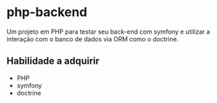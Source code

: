 # php-backend

Um projeto em PHP para testar seu back-end com symfony e utilizar a interação com o banco de dados via ORM como o doctrine.

## Habilidade a adquirir 
- PHP
- symfony
- doctrine


